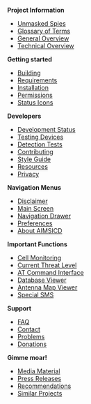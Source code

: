 **Project Information**
* [Unmasked Spies](https://github.com/SecUpwN/Android-IMSI-Catcher-Detector/wiki/Unmasked-Spies)
* [Glossary of Terms](https://github.com/SecUpwN/Android-IMSI-Catcher-Detector/wiki/Glossary-of-Terms)
* [General Overview](https://github.com/SecUpwN/Android-IMSI-Catcher-Detector/wiki/General-Overview)
* [Technical Overview](https://github.com/SecUpwN/Android-IMSI-Catcher-Detector/wiki/Technical-Overview)

**Getting started**
* [Building](https://github.com/SecUpwN/Android-IMSI-Catcher-Detector/wiki/Building)
* [Requirements](https://github.com/SecUpwN/Android-IMSI-Catcher-Detector/wiki/Requirements)
* [Installation](https://github.com/SecUpwN/Android-IMSI-Catcher-Detector/wiki/Installation)
* [Permissions](https://github.com/SecUpwN/Android-IMSI-Catcher-Detector/wiki/Permissions)
* [Status Icons](https://github.com/SecUpwN/Android-IMSI-Catcher-Detector/wiki/Status-Icons)

**Developers**
* [Development Status](https://github.com/SecUpwN/Android-IMSI-Catcher-Detector/wiki/Development-Status)
* [Testing Devices](https://github.com/SecUpwN/Android-IMSI-Catcher-Detector/wiki/Testing-Devices)
* [Detection Tests](https://github.com/SecUpwN/Android-IMSI-Catcher-Detector/wiki/Detection-Tests)
* [Contributing](https://github.com/SecUpwN/Android-IMSI-Catcher-Detector/blob/development/.github/CONTRIBUTING.md)
* [Style Guide](https://github.com/SecUpwN/Android-IMSI-Catcher-Detector/wiki/Style-Guide)
* [Resources](https://github.com/SecUpwN/Android-IMSI-Catcher-Detector/wiki/Resources)
* [Privacy](https://github.com/SecUpwN/Android-IMSI-Catcher-Detector/wiki/Privacy)

**Navigation Menus**
* [Disclaimer](https://github.com/SecUpwN/Android-IMSI-Catcher-Detector/wiki/Disclaimer)
* [Main Screen](https://github.com/SecUpwN/Android-IMSI-Catcher-Detector/wiki/Main-Screen)
* [Navigation Drawer](https://github.com/SecUpwN/Android-IMSI-Catcher-Detector/wiki/Navigation-Drawer)
* [Preferences](https://github.com/SecUpwN/Android-IMSI-Catcher-Detector/wiki/Preferences)
* [About AIMSICD](https://github.com/SecUpwN/Android-IMSI-Catcher-Detector/wiki/About-AIMSICD)

**Important Functions**
* [Cell Monitoring](https://github.com/SecUpwN/Android-IMSI-Catcher-Detector/wiki/Cell-Monitoring)
* [Current Threat Level](https://github.com/SecUpwN/Android-IMSI-Catcher-Detector/wiki/Current-Threat-Level)
* [AT Command Interface](https://github.com/SecUpwN/Android-IMSI-Catcher-Detector/wiki/AT-Command-Interface)
* [Database Viewer](https://github.com/SecUpwN/Android-IMSI-Catcher-Detector/wiki/Database-Viewer)
* [Antenna Map Viewer](https://github.com/SecUpwN/Android-IMSI-Catcher-Detector/wiki/Antenna-Map-Viewer)
* [Special SMS](https://github.com/SecUpwN/Android-IMSI-Catcher-Detector/wiki/Special-SMS)

**Support**
* [FAQ](https://github.com/SecUpwN/Android-IMSI-Catcher-Detector/wiki/FAQ)
* [Contact](https://github.com/SecUpwN/Android-IMSI-Catcher-Detector/wiki/Contact)
* [Problems](https://github.com/SecUpwN/Android-IMSI-Catcher-Detector/blob/development/.github/CONTRIBUTING.md#debugging)
* [Donations](https://github.com/SecUpwN/Android-IMSI-Catcher-Detector/wiki/Donations)

**Gimme moar!**
* [Media Material](https://github.com/SecUpwN/Android-IMSI-Catcher-Detector/wiki/Media-Material)
* [Press Releases](https://github.com/SecUpwN/Android-IMSI-Catcher-Detector/wiki/Press-Releases)
* [Recommendations](https://github.com/SecUpwN/Android-IMSI-Catcher-Detector/wiki/Recommendations)
* [Similar Projects](https://github.com/SecUpwN/Android-IMSI-Catcher-Detector/wiki/Similar-Projects)